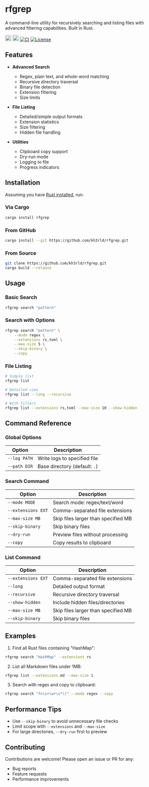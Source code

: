 # rfgrep  

A command-line utility for recursively searching and listing files with advanced filtering capabilities. Built in Rust.

[<img alt="crates.io" src="https://img.shields.io/crates/v/rfgrep.svg?style=for-the-badge&color=fc8d62&logo=rust" height="20">](https://crates.io/crates/rfgrep)
[<img alt="docs.rs" src="https://img.shields.io/badge/docs.rs-rfgrep-66c2a5?style=for-the-badge&labelColor=555555&logo=docs.rs" height="20">](https://docs.rs/rfgrep)
[![CI](https://github.com/kh3rld/rfgrep/actions/workflows/ci.yml/badge.svg)](https://github.com/kh3rld/rfgrep/actions/workflows/ci.yml)
[![License](https://img.shields.io/github/license/kh3rld/rfgrep)](https://github.com/kh3rld/rfgrep/blob/main/LICENSE)

## Features

- **Advanced Search**
  - Regex, plain text, and whole-word matching
  - Recursive directory traversal
  - Binary file detection
  - Extension filtering
  - Size limits

- **File Listing**
  - Detailed/simple output formats
  - Extension statistics
  - Size filtering
  - Hidden file handling

- **Utilities**
  - Clipboard copy support
  - Dry-run mode
  - Logging to file
  - Progress indicators

<!-- ## Performance

![Benchmark Results](https://github.com/kh3rld/rfgrep/raw/main/benches/comparison.png)

Latest benchmarks (Linux x86_64):
```bash
# Updated automatically by CI
cat benches/latest.txt -->

## Installation

Assuming you have [Rust installed][Rust], run:

[Rust]: https://www.rust-lang.org/

### Via Cargo

```bash
cargo install rfgrep
```

### From GitHub
```bash
cargo install --git https://github.com/kh3rld/rfgrep.git
```

### From Source

```bash
git clone https://github.com/kh3rld/rfgrep.git
cargo build --release
```

## Usage

### Basic Search

```bash
rfgrep search "pattern"
```

### Search with Options

```bash
rfgrep search "pattern" \
    --mode regex \
    --extensions rs,toml \
    --max-size 5 \
    --skip-binary \
    --copy
```

### File Listing

```bash
# Simple list
rfgrep list

# Detailed view
rfgrep list --long --recursive

# With filters
rfgrep list --extensions rs,toml --max-size 10 --show-hidden
```

## Command Reference

### Global Options

| Option       | Description                     |
|--------------|---------------------------------|
| `--log PATH` | Write logs to specified file    |
| `--path DIR` | Base directory (default: `.`)   |

### Search Command

| Option            | Description                          |
|-------------------|--------------------------------------|
| `--mode MODE`     | Search mode: regex/text/word         |
| `--extensions EXT`| Comma-separated file extensions      |
| `--max-size MB`   | Skip files larger than specified MB  |
| `--skip-binary`   | Skip binary files                   |
| `--dry-run`       | Preview files without processing     |
| `--copy`          | Copy results to clipboard           |

### List Command

| Option            | Description                          |
|-------------------|--------------------------------------|
| `--extensions EXT`| Comma-separated file extensions      |
| `--long`          | Detailed output format              |
| `--recursive`     | Recursive directory traversal       |
| `--show-hidden`   | Include hidden files/directories    |
| `--max-size MB`   | Skip files larger than specified MB  |
| `--skip-binary`   | Skip binary files                   |

## Examples

1. Find all Rust files containing "HashMap":

```bash
rfgrep search "HashMap" --extensions rs
```

2. List all Markdown files under 1MB:

```bash
rfgrep list --extensions md --max-size 1
```

3. Search with regex and copy to clipboard:

```bash
rfgrep search "fn\s+\w+\s*\(" --mode regex --copy
```

## Performance Tips

- Use `--skip-binary` to avoid unnecessary file checks
- Limit scope with `--extensions` and `--max-size`
- For large directories, `--dry-run` first to preview

## Contributing

Contributions are welcome! Please open an issue or PR for any:
- Bug reports
- Feature requests
- Performance improvements
